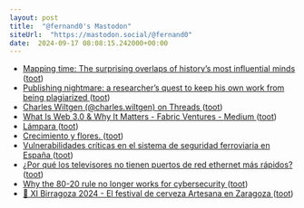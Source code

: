 ```yaml
---
layout: post
title:  "@fernand0's Mastodon"
siteUrl:  "https://mastodon.social/@fernand0"
date:  2024-09-17 08:08:15.242000+00:00
---
```

*  [Mapping time: The surprising overlaps of history’s most influential minds ](https://bigthink.com/strange-maps/the-big-map-of-who-lived-when) ([toot](https://mastodon.social/@fernand0/113151868616075702))
*  [Publishing nightmare: a researcher’s quest to keep his own work from being plagiarized ](https://www.nature.com/articles/d41586-024-02554-) ([toot](https://mastodon.social/@fernand0/113151674842110030))
*  [Charles Wiltgen (@charles.wiltgen) on Threads ](https://www.threads.net/@charles.wiltgen/post/C_gEcEUPavD) ([toot](https://mastodon.social/@fernand0/113151035377125839))
*  [What Is Web 3.0 & Why It Matters - Fabric Ventures - Medium ](https://medium.com/fabric-ventures/what-is-web-3-0-why-it-matters-934eb07f3d2) ([toot](https://mastodon.social/@fernand0/113150335136015125))
*  [Lámpara ](https://www.flickr.com/photos/fernand0/53982293968) ([toot](https://mastodon.social/@fernand0/113150322904104974))
*  [Crecimiento y flores. ](https://avecesunafoto.wordpress.com/2024/09/16/crecimiento-y-flores) ([toot](https://mastodon.social/@fernand0/113148476756104246))
*  [Vulnerabilidades críticas en el sistema de seguridad ferroviaria en España ](https://blog.elhacker.net/2024/08/vulnerabilidades-criticas-en-el-sistema-seguridad-ferroviario.htm) ([toot](https://mastodon.social/@fernand0/113148344379742632))
*  [¿Por qué los televisores no tienen puertos de red ethernet más rápidos? ](https://www.avpasion.com/televisores-gama-alta-no-ethernet-mas-rapidos) ([toot](https://mastodon.social/@fernand0/113148242144005435))
*  [Why the 80-20 rule no longer works for cybersecurity ](https://www.scmagazine.com/perspective/why-the-80-20-rule-no-longer-works-for-cybersecurit) ([toot](https://mastodon.social/@fernand0/113147979451787983))
*  [🍻 XI Birragoza 2024 - El festival de cerveza Artesana en Zaragoza ](https://cervezasartesanas.com/birragoza-2024) ([toot](https://mastodon.social/@fernand0/113147673069274098))

